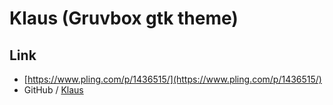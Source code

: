  

# Klaus (Gruvbox gtk theme)


## Link

* [https://www.pling.com/p/1436515/](https://www.pling.com/p/1436515/)
* GitHub / [Klaus](https://github.com/tsbarnes/Klaus)

